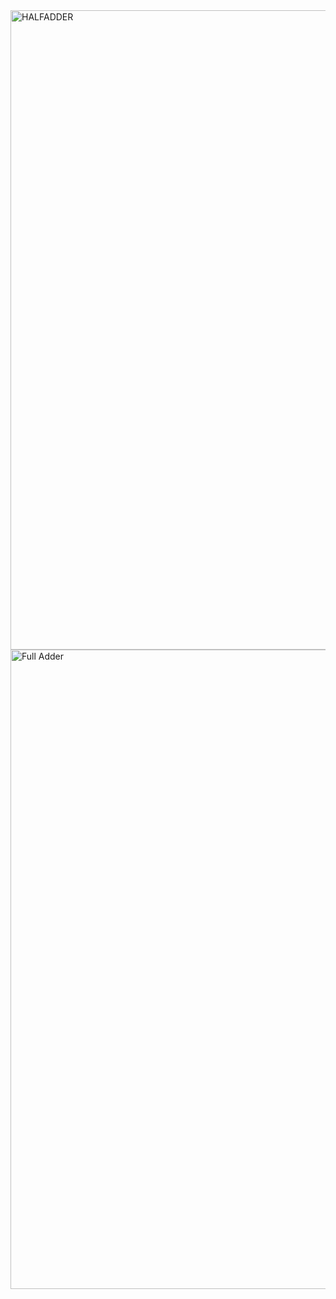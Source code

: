 <img width="1023" alt="HALFADDER" src="https://github.com/mugilankani/nand2tetris-Project-2.1/assets/110448011/77908351-db71-40a4-a85d-05f8556706f6">
<img width="1023" alt="Full Adder" src="https://github.com/mugilankani/nand2tetris-Project-2.1/assets/110448011/0a719cf2-efca-4858-a067-8e143767b000">
